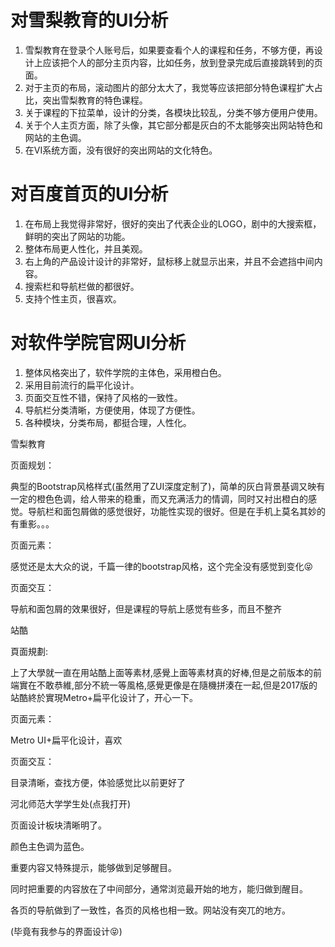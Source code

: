 # 对雪梨教育的UI分析
1. 雪梨教育在登录个人账号后，如果要查看个人的课程和任务，不够方便，再设计上应该把个人的部分主页内容，比如任务，放到登录完成后直接跳转到的页面。
2. 对于主页的布局，滚动图片的部分太大了，我觉等应该把部分特色课程扩大占比，突出雪梨教育的特色课程。
3. 关于课程的下拉菜单，设计的分类，各模块比较乱，分类不够方便用户使用。
4. 关于个人主页方面，除了头像，其它部分都是灰白的不太能够突出网站特色和网站的主色调。
5. 在VI系统方面，没有很好的突出网站的文化特色。
# 对百度首页的UI分析
1. 在布局上我觉得非常好，很好的突出了代表企业的LOGO，剧中的大搜索框，鲜明的突出了网站的功能。
2. 整体布局更人性化，并且美观。
3. 右上角的产品设计设计的非常好，鼠标移上就显示出来，并且不会遮挡中间内容。
4. 搜索栏和导航栏做的都很好。
5. 支持个性主页，很喜欢。
# 对软件学院官网UI分析
1. 整体风格突出了，软件学院的主体色，采用橙白色。
2. 采用目前流行的扁平化设计。
3. 页面交互性不错，保持了风格的一致性。
4. 导航栏分类清晰，方便使用，体现了方便性。
5. 各种模块，分类布局，都挺合理，人性化。



雪梨教育

页面规划：

典型的Bootstrap风格样式(虽然用了ZUI深度定制了)，简单的灰白背景基调又映有一定的橙色色调，给人带来的稳重，而又充满活力的情调，同时又衬出橙白的感觉。导航栏和面包屑做的感觉很好，功能性实现的很好。但是在手机上莫名其妙的有重影。。。

页面元素：

感觉还是太大众的说，千篇一律的bootstrap风格，这个完全没有感觉到变化😝

页面交互：

导航和面包屑的效果很好，但是课程的导航上感觉有些多，而且不整齐


站酷

頁面規劃:

上了大學就一直在用站酷上面等素材,感覺上面等素材真的好棒,但是之前版本的前端實在不敢恭維,部分不統一等風格,感覺更像是在隨機拼湊在一起,但是2017版的站酷終於實現Metro+扁平化设计了，开心一下。

页面元素：

Metro UI+扁平化设计，喜欢

页面交互：

目录清晰，查找方便，体验感觉比以前更好了


河北师范大学学生处(点我打开)

页面设计板块清晰明了。

颜色主色调为蓝色。

重要内容又特殊提示，能够做到足够醒目。

同时把重要的内容放在了中间部分，通常浏览最开始的地方，能归做到醒目。

各页的导航做到了一致性，各页的风格也相一致。网站没有突兀的地方。

(毕竟有我参与的界面设计😝)
